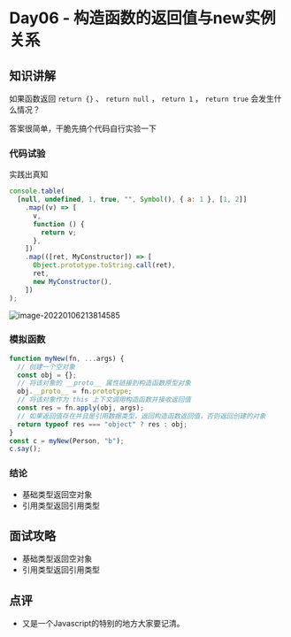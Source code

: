 # Day06 - 构造函数的返回值与new实例关系

## 知识讲解

如果函数返回 `return {}` 、 `return null` ， `return 1` ， `return true` 会发生什么情况？

答案很简单，干脆先搞个代码自行实验一下

### 代码试验

实践出真知

```js
console.table(
  [null, undefined, 1, true, "", Symbol(), { a: 1 }, [1, 2]]
    .map((v) => [
      v,
      function () {
        return v;
      },
    ])
    .map(([ret, MyConstructor]) => [
      Object.prototype.toString.call(ret),
      ret,
      new MyConstructor(),
    ])
);

```

![image-20220106213814585](https://gitee.com/josephxia/picgo/raw/master/juejin/image-20220106213814585.png)

### 模拟函数

```js
function myNew(fn, ...args) {
  // 创建一个空对象
  const obj = {};
  // 将该对象的 __proto__ 属性链接到构造函数原型对象
  obj.__proto__ = fn.prototype;
  // 将该对象作为 this 上下文调用构造函数并接收返回值
  const res = fn.apply(obj, args);
  // 如果返回值存在并且是引用数据类型，返回构造函数返回值，否则返回创建的对象
  return typeof res === "object" ? res : obj;
}
const c = myNew(Person, "b");
c.say();
```

### 结论

- 基础类型返回空对象
- 引用类型返回引用类型

## 面试攻略

- 基础类型返回空对象
- 引用类型返回引用类型



## 点评

- 又是一个Javascript的特别的地方大家要记清。